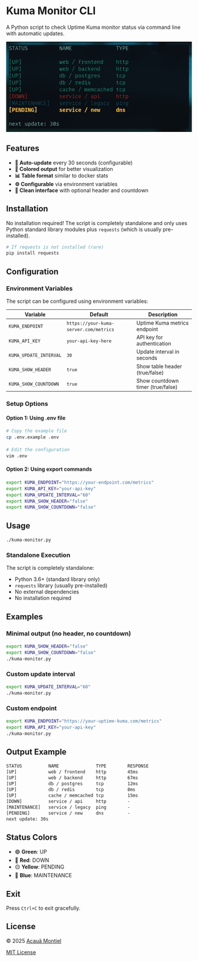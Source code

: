 # Kuma Monitor CLI

A Python script to check Uptime Kuma monitor status via command line with automatic updates.

![Kuma Monitor Demo](demo.png)

## Features

- **🔄 Auto-update** every 30 seconds (configurable)
- **🎨 Colored output** for better visualization
- **📊 Table format** similar to docker stats
- **⚙️ Configurable** via environment variables
- **📱 Clean interface** with optional header and countdown

## Installation

No installation required! The script is completely standalone and only uses Python standard library modules plus `requests` (which is usually pre-installed).

```bash
# If requests is not installed (rare)
pip install requests
```

## Configuration

### Environment Variables

The script can be configured using environment variables:

| Variable | Default | Description |
|----------|---------|-------------|
| `KUMA_ENDPOINT` | `https://your-kuma-server.com/metrics` | Uptime Kuma metrics endpoint |
| `KUMA_API_KEY` | `your-api-key-here` | API key for authentication |
| `KUMA_UPDATE_INTERVAL` | `30` | Update interval in seconds |
| `KUMA_SHOW_HEADER` | `true` | Show table header (true/false) |
| `KUMA_SHOW_COUNTDOWN` | `true` | Show countdown timer (true/false) |

### Setup Options

#### Option 1: Using .env file
```bash
# Copy the example file
cp .env.example .env

# Edit the configuration
vim .env
```

#### Option 2: Using export commands
```bash
export KUMA_ENDPOINT="https://your-endpoint.com/metrics"
export KUMA_API_KEY="your-api-key"
export KUMA_UPDATE_INTERVAL="60"
export KUMA_SHOW_HEADER="false"
export KUMA_SHOW_COUNTDOWN="false"
```

## Usage

```bash
./kuma-monitor.py
```

### Standalone Execution

The script is completely standalone:
- Python 3.6+ (standard library only)
- `requests` library (usually pre-installed)
- No external dependencies
- No installation required

## Examples

### Minimal output (no header, no countdown)
```bash
export KUMA_SHOW_HEADER="false"
export KUMA_SHOW_COUNTDOWN="false"
./kuma-monitor.py
```

### Custom update interval
```bash
export KUMA_UPDATE_INTERVAL="60"
./kuma-monitor.py
```

### Custom endpoint
```bash
export KUMA_ENDPOINT="https://your-uptime-kuma.com/metrics"
export KUMA_API_KEY="your-api-key"
./kuma-monitor.py
```

## Output Example

```
STATUS          NAME              TYPE        RESPONSE  
[UP]            web / frontend    http        45ms      
[UP]            web / backend     http        67ms      
[UP]            db / postgres     tcp         12ms      
[UP]            db / redis        tcp         8ms       
[UP]            cache / memcached tcp         15ms      
[DOWN]          service / api     http        -         
[MAINTENANCE]   service / legacy  ping        -         
[PENDING]       service / new     dns         -         
next update: 30s
```

## Status Colors

- 🟢 **Green**: UP
- 🔴 **Red**: DOWN  
- 🟡 **Yellow**: PENDING
- 🔵 **Blue**: MAINTENANCE

## Exit

Press `Ctrl+C` to exit gracefully.


License
-------

© 2025 [Acauã Montiel](http://acauamontiel.com.br)

[MIT License](http://acaua.mit-license.org/)